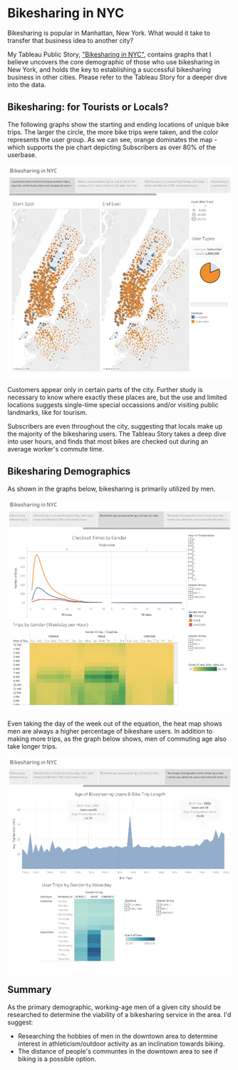 # Bikesharing in NYC

Bikesharing is popular in Manhattan, New York. What would it take to transfer that business idea to another city?

My Tableau Public Story, ["Bikesharing in NYC"](https://public.tableau.com/app/profile/kailey2265/viz/Bikesharing_16230371755200/Story1), contains graphs that I believe uncovers the core demographic of those who use bikesharing in New York, and holds the key to establishing a successful bikesharing business in other cities. Please refer to the Tableau Story for a deeper dive into the data.

## Bikesharing: for Tourists or Locals?
The following graphs show the starting and ending locations of unique bike trips. The larger the circle, the more bike trips were taken, and the color represents the user group. As we can see, orange dominates the map - which supports the pie chart depicting Subscribers as over 80% of the userbase.

![1.png](https://github.com/kaileymd/bikesharing/blob/main/images/1.png)

Customers appear only in certain parts of the city. Further study is necessary to know where exactly these places are, but the use and limited locations suggests single-time special occassions and/or visiting public landmarks, like for tourism.

Subscribers are even throughout the city, suggesting that locals make up the majority of the bikesharing users. The Tableau Story takes a deep dive into user hours, and finds that most bikes are checked out during an average worker's commute time.

## Bikesharing Demographics

As shown in the graphs below, bikesharing is primarily utilized by men.

![2.png](https://github.com/kaileymd/bikesharing/blob/main/images/2.png)

Even taking the day of the week out of the equation, the heat map shows men are always a higher percentage of bikeshare users. In addition to making more trips, as the graph below shows, men of commuting age also take longer trips.

![3.png](https://github.com/kaileymd/bikesharing/blob/main/images/3.png)

## Summary
As the primary demographic, working-age men of a given city should be researched to determine the viability of a bikesharing service in the area. I'd suggest:
- Researching the hobbies of men in the downtown area to determine interest in athleticism/outdoor activity as an inclination towards biking.
- The distance of people's communtes in the downtown area to see if biking is a possible option.

